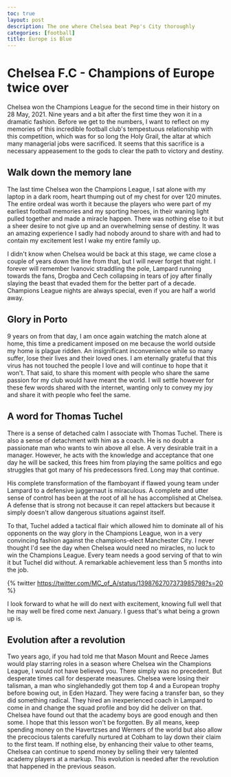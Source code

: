 ```yaml
---
toc: true
layout: post
description: The one where Chelsea beat Pep's City thoroughly
categories: [football]
title: Europe is Blue
---
```


# Chelsea F.C - Champions of Europe twice over

Chelsea won the Champions League for the second time in their history on 28 May, 2021. Nine years and a bit after the first time they won it in a dramatic fashion. Before we get to the numbers, I want to reflect on my memories of this incredible football club's tempestuous relationship with this competition, which was for so long the Holy Grail, the altar at which many managerial jobs were sacrificed. It seems that this sacrifice is a necessary appeasement to the gods to clear the path to victory and destiny. 

## Walk down the memory lane

The last time Chelsea won the Champions League, I sat alone with my laptop in a dark room, heart thumping out of my chest for over 120 minutes. The entire ordeal was worth it because the players who were part of my earliest football memories and my sporting heroes, in their waning light pulled together and made a miracle happen. There was nothing else to it but a sheer desire to not give up and an overwhelming sense of destiny. It was an amazing experience I sadly had nobody around to share with and had to contain my excitement lest I wake my entire family up.

I didn't know when Chelsea would be back at this stage, we came close a couple of years down the line from that, but I will never forget that night. I forever will remember Ivanovic straddling the pole, Lampard running towards the fans, Drogba and Cech collapsing in tears of joy after finally slaying the beast that evaded them for the better part of a decade. Champions League nights are always special, even if you are half a world away.

## Glory in Porto

9 years on from that day, I am once again watching the match alone at home, this time a predicament imposed on me because the world outside my home is plague ridden. An insignificant inconvenience while so many suffer, lose their lives and their loved ones. I am eternally grateful that this virus has not touched the people I love and will continue to hope that it won't. That said, to share this moment with people who share the same passion for my club would have meant the world. I will settle however for these few words shared with the internet, wanting only to convey my joy and share it with people who feel the same.

## A word for Thomas Tuchel

There is a sense of detached calm I associate with Thomas Tuchel. There is also a sense of detachment with him as a coach. He is no doubt a passionate man who wants to win above all else. A very desirable trait in a manager. However, he acts with the knowledge and acceptance that one day he will be sacked, this frees him from playing the same politics and ego struggles that got many of his predecessors fired. Long may that continue. 

His complete transformation of the flamboyant if flawed young team under Lampard to a defensive juggernaut is miraculous. A complete and utter sense of control has been at the root of all he has accomplished at Chelsea. A defense that is strong not because it can repel attackers but because it simply doesn't allow dangerous situations against itself. 



To that, Tuchel added a tactical flair which allowed him to dominate all of his opponents on the way glory in the Champions League, won in a very convincing fashion against the champions-elect Manchester City. I never thought I'd see the day when Chelsea would need no miracles, no luck to win the Champions League. Every team needs a good serving of that to win it but Tuchel did without. A remarkable achievement less than 5 months into the job. 

{% twitter https://twitter.com/MC_of_A/status/1398762707373985798?s=20 %}

I look forward to what he will do next with excitement, knowing full well that he may well be fired come next January. I guess that's what being a grown up is. 

## Evolution after a revolution

Two years ago, if you had told me that Mason Mount and Reece James would play starring roles in a season where Chelsea win the Champions League, I would not have believed you. There simply was no precedent. But desperate times call for desperate measures. Chelsea were losing their talisman, a man who singlehandedly got them top 4 and a European trophy before bowing out, in Eden Hazard. They were facing a transfer ban, so they did something radical. They hired an inexperienced coach in Lampard to come in and change the squad profile and boy did he deliver on that. Chelsea have found out that the academy boys are good enough and then some. I hope that this lesson won't be forgotten. By all means, keep spending money on the Havertzses and Werners of the world but also allow the precocious talents carefully nurtured at Cobham to lay down their claim to the first team. If nothing else, by enhancing their value to other teams, Chelsea can continue to spend money by selling their very talented academy players at a markup. This evolution is needed after the revolution that happened in the previous season. 
